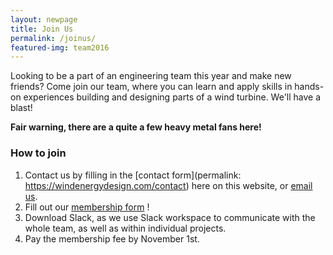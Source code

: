 ```yaml
---
layout: newpage
title: Join Us
permalink: /joinus/
featured-img: team2016
---
```


Looking to be a part of an engineering team this year and make new friends? Come join our team, where you can learn and apply skills in hands-on experiences building and designing parts of a wind turbine. We'll have a blast!

 **Fair warning, there are a quite a few heavy metal fans here!**

### How to join

1. Contact us by filling in the [contact form](permalink: https://windenergydesign.com/contact) here on this website, or [email us](mailto:{{site.email}}).
2. Fill out our [membership form](https://forms.gle/ZxkitSMiwVfc6Gpw7 "2020-2021 WE Design Membership Form") !
3. Download Slack, as we use Slack workspace to communicate with the whole team, as well as within individual projects.
4. Pay the membership fee by November 1st.
